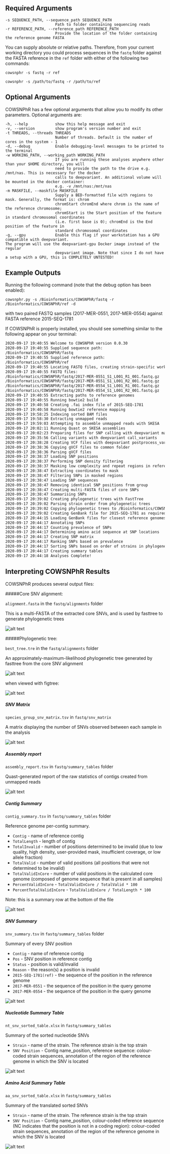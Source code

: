 ## Required Arguments

```
-s SEQUENCE_PATH, --sequence_path SEQUENCE_PATH
                      Path to folder containing sequencing reads
-r REFERENCE_PATH, --reference_path REFERENCE_PATH
                      Provide the location of the folder containing the reference genome FASTA
```

You can supply absolute or relative paths. Therefore, from your current working directory you could process 
sequences in the `fastq` folder against the FASTA reference in the `ref` folder with either of the following two commands:

`cowsnphr -s fastq -r ref`

`cowsnphr -s /path/to/fastq -r /path/to/ref`

## Optional Arguments

COWSNPhR has a few optional arguments that allow you to modify its other parameters. Optional arguments are:

```
-h, --help            show this help message and exit
-v, --version         show program's version number and exit
-t THREADS, --threads THREADS
                      Number of threads. Default is the number of cores in the system - 1
-d, --debug           Enable debugging-level messages to be printed to the terminal
-w WORKING_PATH, --working_path WORKING_PATH
                      If you are running these analyses anywhere other than your $HOME directory, you will 
                      need to provide the path to the drive e.g. /mnt/nas. This is necessary for the docker 
                      calls to deepvariant. An additional volume will be mounted in the docker container: 
                      e.g. -v /mnt/nas:/mnt/nas
-m MASKFILE, --maskfile MASKFILE
                      Supply a BED-formatted file with regions to mask. Generally, the format is: chrom 
                      chromStart chromEnd where chrom is the name of the reference chromosome;
                      chromStart is the Start position of the feature in standard chromosomal coordinates 
                      (i.e. first base is 0); chromEnd is the End position of the feature in
                      standard chromosomal coordinates
-g, --gpu             Enable this flag if your workstation has a GPU compatible with deepvariant. 
The program will use the deepvariant-gpu Docker image instead of the regular
                      deepvariant image. Note that since I do not have a setup with a GPU, this is COMPLETELY UNTESTED!

```

## Example Outputs

Running the following command (note that the debug option has been enabled):

`cowsnphr.py -s /Bioinformatics/COWSNPhR/fastq -r /Bioinformatics/COWSNPhR/ref -d`

with two paired FASTQ samples (2017-MER-0551, 2017-MER-0554) against FASTA reference 2015-SEQ-1781

If COWSNPhR is properly installed, you should see something similar to the following appear on your terminal:

```bash
2020-09-17 19:40:55 Welcome to COWSNPhR version 0.0.30
2020-09-17 19:40:55 Supplied sequence path: 
/Bioinformatics/COWSNPhR/fastq
2020-09-17 19:40:55 Supplied reference path: 
/Bioinformatics/COWSNPhR/ref
2020-09-17 19:40:55 Locating FASTQ files, creating strain-specific working directories and symlinks to files
2020-09-17 19:40:55 FASTQ files: 
/Bioinformatics/COWSNPhR/fastq/2017-MER-0551_S1_L001_R1_001.fastq.gz
/Bioinformatics/COWSNPhR/fastq/2017-MER-0551_S1_L001_R2_001.fastq.gz
/Bioinformatics/COWSNPhR/fastq/2017-MER-0554_S1_L001_R1_001.fastq.gz
/Bioinformatics/COWSNPhR/fastq/2017-MER-0554_S1_L001_R2_001.fastq.gz
2020-09-17 19:40:55 Extracting paths to reference genomes
2020-09-17 19:40:55 Running bowtie2 build
2020-09-17 19:40:58 Creating .fai index file of 2015-SEQ-1781
2020-09-17 19:40:58 Running bowtie2 reference mapping
2020-09-17 19:58:25 Indexing sorted BAM files
2020-09-17 19:58:30 Extracting unmapped reads
2020-09-17 19:59:03 Attempting to assemble unmapped reads with SKESA
2020-09-17 20:02:11 Running Quast on SKESA assemblies
2020-09-17 20:02:23 Preparing files for SNP calling with deepvariant make_examples
2020-09-17 20:35:56 Calling variants with deepvariant call_variants
2020-09-17 20:38:28 Creating VCF files with deepvariant postprocess_variants
2020-09-17 20:38:36 Copying gVCF files to common folder
2020-09-17 20:38:36 Parsing gVCF files
2020-09-17 20:38:37 Loading SNP positions
2020-09-17 20:38:37 Performing SNP density filtering
2020-09-17 20:38:37 Masking low complexity and repeat regions in reference genomes
2020-09-17 20:38:47 Extracting coordinates to mask
2020-09-17 20:38:47 Filtering SNPs in masked regions
2020-09-17 20:38:47 Loading SNP sequences
2020-09-17 20:38:47 Removing identical SNP positions from group
2020-09-17 20:38:47 Creating multi-FASTA files of core SNPs
2020-09-17 20:38:47 Summarising SNPs
2020-09-17 20:39:02 Creating phylogenetic trees with FastTree
2020-09-17 20:39:02 Parsing strain order from phylogenetic trees
2020-09-17 20:39:02 Copying phylogenetic trees to /Bioinformatics/COWSNPhR/fastq/tree_files
2020-09-17 20:39:02 Creating GenBank file for 2015-SEQ-1781 as required
2020-09-17 20:44:15 Loading GenBank files for closest reference genomes
2020-09-17 20:44:17 Annotating SNPs
2020-09-17 20:44:17 Counting prevalence of SNPs
2020-09-17 20:44:17 Determining amino acid sequence at SNP locations
2020-09-17 20:44:17 Creating SNP matrix
2020-09-17 20:44:17 Ranking SNPs based on prevalence
2020-09-17 20:44:17 Sorting SNPs based on order of strains in phylogenetic trees
2020-09-17 20:44:17 Creating summary tables
2020-09-17 20:44:18 Analyses Complete!

```

## Interpreting COWSNPhR Results

COWSNPhR produces several output files:

#####Core SNV alignment:

`alignment.fasta` in the `fastq/alignments` folder

This is a multi-FASTA of the extracted core SNVs, and is used by fasttree to generate phylogenetic trees

![alt text](alignment.png "alignment.fasta")

#####Phylogenetic tree:

`best_tree.tre` in the `fastq/alignments` folder

An approximately-maximum-likelihood phylogenetic tree generated by fasttree from the core SNV alignment

![alt text](best_tree.png "best_tree.tre")

when viewed with figtree:

![alt text](best_tree_viewer.png "best_tree.tre")


##### SNV Matrix

`species_group_snv_matrix.tsv` in `fastq/snv_matrix`

A matrix displaying the number of SNVs observed between each sample in the analysis

![alt text](snv_matrix.png "snv_matrix.tsv")


##### Assembly report

`assembly_report.tsv` in `fastq/summary_tables` folder

Quast-generated report of the raw statistics of contigs created from unmapped reads

![alt text](assembly_report.png "assembly_report.tsv")

##### Contig Summary

`contig_summary.tsv` in `fastq/summary_tables` folder

Reference genome per-contig summary.

- `Contig` - name of reference contig
- `TotalLength` - length of contig
- `TotalInvalid` - number of positions determined to be invalid (due to low quality, high density, user-provided mask, insufficient coverage, or low allele fraction)
- `TotalValid` - number of valid positions (all positions that were not determined to be invalid)
- `TotalValidInCore` - number of valid positions in the calculated core genome (composed of genome sequence that is present in all samples)
- `PercentValidInCore` - `TotalValidInCore / TotalValid * 100`
- `PercentTotalValidInCore` - `TotalValidInCore / TotalLength * 100`

Note: this is a summary row at the bottom of the file

![alt text](contig_summary.png "contig_summary.tsv")

##### SNV Summary

`snv_summary.tsv` in `fastq/summary_tables` folder

Summary of every SNV position

- `Contig` - name of reference contig
- `Pos` - SNV position in reference contig
- `Status` - position is valid/invalid
- `Reason` - the reason(s) a position is invalid
- `2015-SEQ-1781(ref)` - the sequence of the position in the reference genome
- `2017-MER-0551` - the sequence of the position in the query genome
- `2017-MER-0554` - the sequence of the position in the query genome

![alt text](snv_summary.png "snv_summary.tsv")

##### Nucleotide Summary Table

`nt_snv_sorted_table.xlsx` in `fastq/summary_tables`

Summary of the sorted nucleotide SNVs

- `Strain` - name of the strain. The reference strain is the top strain
- `SNV Position` - Contig name_position, reference sequence: colour-coded strain sequences, annotation of the region of the reference genome in which the SNV is located

![alt text](nt_snv_sorted_table.png "nt_snv_sorted_table.xlsx")

##### Amino Acid Summary Table

`aa_snv_sorted_table.xlsx` in `fastq/summary_tables`

Summary of the translated sorted SNVs

- `Strain` - name of the strain. The reference strain is the top strain
- `SNV Position` - Contig name_position, colour-coded reference sequence (NC indicates that the position is not in a coding region): colour-coded strain sequences, annotation of the region of the reference genome in which the SNV is located

![alt text](aa_sorted_table.png "aa_snv_sorted_table.xlsx")
